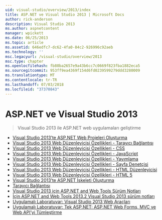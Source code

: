 ```yaml
---
uid: visual-studio/overview/2013/index
title: ASP.NET ve Visual Studio 2013 | Microsoft Docs
author: rick-anderson
description: Visual Studio 2013
ms.author: aspnetcontent
manager: wpickett
ms.date: 06/25/2013
ms.topic: article
ms.assetid: 646edfc7-dc62-4fa0-84c2-926996c92aeb
ms.technology: ''
msc.legacyurl: /visual-studio/overview/2013
msc.type: chapter
ms.openlocfilehash: fb80ba2657e9a43b6cc7c0669f823fba1882eca5
ms.sourcegitcommit: 953ff9ea4369f154d6fd0239599279ddd3280009
ms.translationtype: MT
ms.contentlocale: tr-TR
ms.lasthandoff: 07/03/2018
ms.locfileid: "37370843"
---
```

<a name="aspnet-and-visual-studio-2013"></a>ASP.NET ve Visual Studio 2013
====================
> Visual Studio 2013 ile ASP.NET web uygulamaları geliştirme


- [Visual Studio 2013’te ASP.NET Web Projeleri Oluşturma](creating-web-projects-in-visual-studio.md)
- [Visual Studio 2013 Web Düzenleyicisi Özellikleri - Tarayıcı Bağlantısı](visual-studio-2013-web-editor-features-browser-link.md)
- [Visual Studio 2013 Web Düzenleyicisi Özellikleri - CSS](visual-studio-2013-web-editor-features-css.md)
- [Visual Studio 2013 Web Düzenleyicisi Özellikleri - JavaScript](visual-studio-2013-web-editor-features-javascript.md)
- [Visual Studio 2013 Web Düzenleyicisi Özellikleri - Yayımlama](visual-studio-2013-web-editor-features-publishing.md)
- [Visual Studio 2013 Web Düzenleyicisi Özellikleri - Sayfa Denetçisi](visual-studio-2013-web-editor-features-page-inspector.md)
- [Visual Studio 2013 Web Düzenleyicisi Özellikleri - HTML Düzenleyicisi](visual-studio-2013-web-editor-features-html-editor.md)
- [Visual Studio 2013 Web Düzenleyicisi Özellikleri - HTML 5](visual-studio-2013-web-editor-features-html5.md)
- [Visual Studio 2013’te ASP.NET İskeleti Oluşturma](aspnet-scaffolding-overview.md)
- [Tarayıcı Bağlantısı](using-browser-link.md)
- [Visual Studio 2013 için ASP.NET and Web Tools Sürüm Notları](release-notes.md)
- [İçin ASP.NET and Web Tools 2013.2 Visual Studio 2013 sürüm notları](aspnet-and-web-tools-20132-preview-for-visual-studio-2013-release-notes.md)
- [Uygulamalı Laboratuvar: Visual Studio 2013 Web Araçları](visual-studio-2013-web-tools.md)
- [Uygulamalı Laboratuvar: Tek ASP.NET: ASP.NET Web Forms, MVC ve Web API’yi Tümleştirme](one-aspnet-integrating-aspnet-web-forms-mvc-and-web-api.md)

